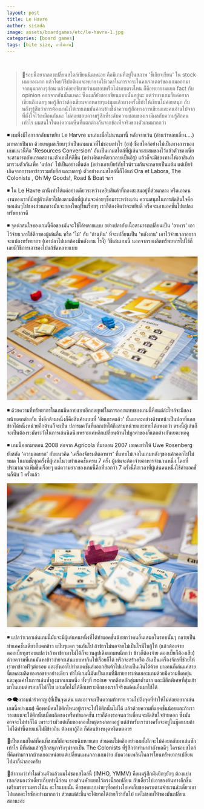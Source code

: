 ```yaml
---
layout: post
title: Le Havre
author: sisada
image: assets/boardgames/etc/le-havre-1.jpg
categories: [board games]
tags: [bite size, กบไม่เล่น]
---
```

 

> 📌รอบนี้อยากลองเปลี่ยนสไตล์เขียนนิดหน่อย คือมีเกมที่อยู่ในสภาพ 'ขี้เกียจเขียน' ใน stock ผมเยอะมาก แล้วโดยวิธีปกติผมจะพยายามใช้เวลาในการจาระไนคาเรกเตอร์ของเกมออกมาจากมุมกลางๆก่อน แล้วค่อยอธิบายว่าผมชอบหรือไม่ชอบตรงไหน ก็คือพยายามแยก fact กับ opinion ออกจากกันนั้นแหละ ซึ่งผมก็ยังชอบเขียนแบบนั้นอยู่นะ แต่ว่าบางเกมก็แค่อยากเขียนถึงเฉยๆ พอรู้สึกว่าต้องเขียนจากหลายๆแง่มุมแล้วบางครั้งก็ทำให้เขียนไม่ค่อยสนุก กับหลังๆรู้สึกว่าการต้องมานั่งให้เรทเกมมันค่อนข้างชี้นำความรู้สึกทางการเขียนและคนอ่านไปจากที่ตั้งใจไว้เหมือนกันนะ ไม่ค่อยชอบความรู้สึกที่ระดับความชอบของเรามีผลกับความรู้สึกคนเท่าไร ผมสนใจในแง่ความเห็นที่แตกต่างกันจากข้อเท็จจริงของตัวเกมมากกว่า


◾️ ผมพึ่งมีโอกาสกลับมาหยิบ Le Harvre มาเล่นเมื่อไม่นานมานี้ หลังจากเว้น (อ่านว่าหลบเลี่ยง....) มาหลายปีมาก ด้วยเหตุผลเรียบๆว่าเป็นเกมแนวที่ไม่ชอบเท่าไร (ฮา) ชื่อสไตล์อย่างไม่เป็นทางการของเกมแนวนี้คือ 'Resources Conversion' อันเป็นเกมสไตล์ที่ผู้เล่นจะสะสมของไว้แล้วตัวของเนี่ยจะสามารถอัพเกรดสถานะตัวเองให้ดีขึ้น (อย่างดินเหนียวกลายเป็นอิฐ) แล้วก็จะมีช่องทางให้เอาสินค้ามารวมตัวกันเพื่อ 'แปลง' ไปเป็นอย่างอื่นต่อ (อย่างเอาเบียร์กับไวน์รวมกันจะกลายเป็นแต้ม แต่เบียร์เกิดจากการเอาข้าวรวมกับยีส และบลาๆ) ตัวอย่างเกมสไตล์นี้ก็ได้แก่ Ora et Labora, The Colonists , Oh My Goods!, Road & Boat ฯลฯ

◾️ ใน Le Havre ตานึงทำได้แค่อย่างเดียวระหว่างหยิบสินค้าที่กองสะสมอยู่ที่ส่วนกลาง หรือเอาคนงานของเราที่มีอยู่ตัวเดียวไปลงตามตึกที่ผู้เล่นจะค่อยๆซื้อมาระหว่างเล่น ความสนุกในการตัดสินใจคือพอเล่นๆไปของส่วนกลางมันจะกองใหญ่ขึ้นเรื่อยๆ เราก็ต้องคิดว่าจะหยิบดี หรือจะเอาแอคชั่นไปแปลงทรัพยากรดี

◾️ จุดน่าสนใจของเกมนี้คือของมันจะใช้ได้หลายแบบ อย่างปลากับเนื้อสามารถเปลี่ยนเป็น 'อาหาร' เอาไว้จ่ายเวลาใช้ตึกของผู้เล่นอื่น หรือ 'ไม้' กับ 'ถ่านหิน' ที่จะเปลี่ยนเป็น 'พลังงาน' เอาไว้จ่ายเวลาอยากจะแปลงทรัพยากร (เอาปลาไปเผาต้องมีพลังงาน ไรงี้) วิธีเล่นเกมนี้ นอกจากรอผลิตทรัพยากรไปใช้ก็เลยมีวิธีการเอาของไปแก้ขัดหลายแบบ

![](/assets/boardgames/etc/le-havre-3.jpg)

◾️ ด้วยความที่ทรัพยากรในเกมมีหลายแบบอีกกลยุทธ์ในการออกแบบของเกมนี้คือแต่ล่ะไทล์จะมีสองหน้าแตกต่างกัน ซึ่งอีกด้านหนึ่งก็คือสินค้าแบบที่ 'อัพเกรดแล้ว' นั้นแหละอย่างด้านหน้าเป็นปลาที่แลกข้าวได้หนึ่งหน่วยอีกด้านก็จะเป็น ปลารมควันที่แลกเข้าได้ถึงสามหน่วยและขายได้แพงกว่า ตรงนี้ผู้เล่นก็จะเป็นต้องระมัดระวังในการเล่นนิดนึงเพราะแค่พลิกเปลี่ยนด้านไปมูลค่าของก็แตกต่างกันเยอะพอดู

◾️ เกมนี้ออกมาตอน 2008 ต่อจาก Agricola ที่มาตอน 2007 เลยคงทำให้ Uwe Rosenberg ยังสลัด 'ความอดยาก' กับแนวคิด 'เครื่องจักรผลิตอาหาร' ที่แทบไม่เจอในเกมหลังๆของเค้าออกไปไม่หมด ในเกมนี้ทุกครั้งที่ผู้เล่นในวงทำแอคชั่นครบ 7 ครั้ง ผู้เล่นจะต้องจ่ายอาหารจำนวนหนึ่ง โดยที่ประมาณจะเพิ่มขึ้นเรื่อยๆ แต่ความยากของเกมนี้คือที่บอกว่า 7 ครั้งนี้คือเวลาที่ผู้เล่นคนหนึ่งใช้คำแอคชั่นก็นับ 1 ครั้งแล้ว

![](/assets/boardgames/etc/le-havre-4.jpg)

◾️ แปลว่าเวลาเล่นเกมนี้มันจะมีผู้เล่นคนหนึ่งที่ได้ทำแอคชั่นน้อยกว่าคนอื่นเสมอในรอบนั้นๆ กลายเป็นทำแอคชั่นเดียวก็แดกข้าว แป๊บๆแดก วนกันไป ถ้าข้าวไม่พอจ่ายไม่เป็นไรมีใบกู้ให้ (แล้วต้องจ่ายดอกเบี้ยทุกรอบแปลว่าถ้าหาข้าวมาไม่ได้ก็จะวนลูปเดิมแถมหนักกว่า ข้าวก็ต้องจ่าย ดอกเบี้ยก็ต้องเสีย) ด้วยความที่เกมมันหาข้าวง่ายจะเล่นแบบหากินไปเรื่อยก็ได้ หรือจะสร้างเรือ อันเป็นเครื่องจักรที่ช่วยให้เราหาข้าวฟรีๆต่อรอบ และยังเอาไปทำแอคชั่นส่งออกสินค้าไปแปลงเป็นเงินได้ด้วย บางคนก็เล่นแค่สายนี้แหละผลิตของรอขายอย่างเดียว ทำให้เกมนี้มันเป็นเกมที่มีสายการเล่นเยอะแถมด้วยมีความยืดหยุ่นและคุณค่าในการเล่นซ้ำสูงมากเกมหนึ่ง ทั้งๆที่ noise จากตึกหลักสุ่มมาต่ำมาก และมีตึกพิเศษที่สุ่มเข้ามาในเกมต่อรอบก็ไม่กี่ใบ แถมกั๊กไม่ได้อีกเพราะตึกของเราก็จริงแต่คนอื่นมาใช้ได้

👁‍🗨ความน่ารำคาญ (ที่เป็นจุดเด่น และอาจจะเป็นความท้าทาย รวมไปถึงจุดที่ทำให้ไม่ค่อยอยากเล่นเกมนี้อย่างผม) คือพอมีคนใช้ตึกไหนอยู่เราจะไปใช้ตึกนั้นไม่ได้ แล้วด้วยความที่แอคชั่นน้อยและถ้าเราวางแผนจะใช้ตึกนั้นเผื่อผลิตของหรือทำแอคชั่น เราก็ต้องรอจนกว่าเพื่อนจะตัดสินใจย้ายออก ซึ่งมันอาจจะไม่ทำก็ได้ เพราะว่ามัวแต่เก็บของกองใหญ่ตรงกลางอยู่ แต่สำหรับเราบางครั้งจะอยู่ในมู๊ดแบบถ้าไม่ได้ทำนี้ตายแน่ไม่มีข้าวกิน ต้องมากู้อีก ก็ค่อนข้างหงุดหงิดพอควร


💭เป็นเกมสไตล์ที่คนที่ชอบก็มักจะชอบฉิบหายเลย ส่วนคนไม่คลิกอย่างผมนี้มักจะไม่ค่อยกลับมาเล่นซักเท่าไร มีที่เล่นแล้วรู้สึกสนุกจริงๆน่าจะเป็น The Colonists ที่รู้สึกว่าทำมากำลังพอดีๆ ใครชอบสไตล์ที่คิดท่ามาจากบ้านเยอะหน่อยแต่เปลี่ยนแผนกลางเกมง่าย กับความเพลินในการโยนทรัพยากรเปลี่ยนไปมาก็น่าลองครับ

💭ถ้าถามว่าทำไมส่วนตัวแล้วผมไม่ชอบสไตล์นี้ (IMHO, YMMV) คือผมรู้สึกมันยึกๆยักๆ ต้องแบ่งเซลล์สมองว่าเดี๋ยวเก็บเท่านี้ก่อน บางส่วนพักแยกไว้ตรงนี้รอเปลี่ยน กับเดี๋ยวไปเอาของต้นทางอีกชิ้นเตรียมรอรวมตรงโน้น อะไรแบบนั้น คือชอบแบบง่ายๆทื่ออย่างโอเคเก็บของครบตามจำนวนล่ะเดี๋ยวเอาไปแลกอะไรซักอย่างมากกว่า ส่วนแต่ล่ะชิ้นจะได้ยากได้ง่ายก็ว่ากันไป แต่ไม่ชอบให้ของมันเปลี่ยนสถานะอ่ะ